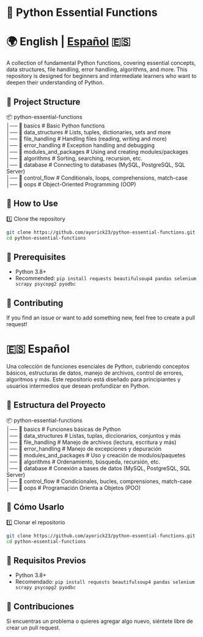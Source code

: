 # 📌 Python Essential Functions

# 🌍 English | [Español](#español) 🇪🇸

A collection of fundamental Python functions, covering essential concepts, data structures, file handling, error handling, algorithms, and more. This repository is designed for beginners and intermediate learners who want to deepen their understanding of Python.

## 📂 Project Structure
📦 python-essential-functions<br>
│── 📁 basics               # Basic Python functions<br>
│── 📁 data_structures      # Lists, tuples, dictionaries, sets and more<br>
│── 📁 file_handling        # Handling files (reading, writing and more)<br>
│── 📁 error_handling       # Exception handling and debugging<br>
│── 📁 modules_and_packages # Using and creating modules/packages<br>
│── 📁 algorithms           # Sorting, searching, recursion, etc.<br>
│── 📁 database             # Connecting to databases (MySQL, PostgreSQL, SQL Server)<br>
│── 📁 control_flow         # Conditionals, loops, comprehensions, match-case<br>
│── 📁 oops                 # Object-Oriented Programming (OOP)

## 🚀 How to Use

1️⃣ Clone the repository  
```sh
git clone https://github.com/ayorick23/python-essential-functions.git
cd python-essential-functions
```

## 📜 Prerequisites
- Python 3.8+
- Recommended: ```pip install requests beautifulsoup4 pandas selenium scrapy psycopg2 pyodbc```

## 🤝 Contributing
If you find an issue or want to add something new, feel free to create a pull request!

# 🇪🇸 Español
Una colección de funciones esenciales de Python, cubriendo conceptos básicos, estructuras de datos, manejo de archivos, control de errores, algoritmos y más. Este repositorio está diseñado para principiantes y usuarios intermedios que desean profundizar en Python.

## 📂 Estructura del Proyecto
📦 python-essential-functions<br>
│── 📁 basics               # Funciones básicas de Python<br>
│── 📁 data_structures      # Listas, tuplas, diccionarios, conjuntos y más<br>
│── 📁 file_handling        # Manejo de archivos (lectura, escritura y más)<br>
│── 📁 error_handling       # Manejo de excepciones y depuración<br>
│── 📁 modules_and_packages # Uso y creación de modulos/paquetes<br>
│── 📁 algorithms           # Ordenamiento, búsqueda, recursión, etc.<br>
│── 📁 database             # Conexión a bases de datos (MySQL, PostgreSQL, SQL Server)<br>
│── 📁 control_flow         # Condicionales, bucles, comprensiones, match-case<br>
│── 📁 oops                 # Programación Orienta a Objetos (POO)

## 🚀 Cómo Usarlo

1️⃣ Clonar el repositorio  
```sh
git clone https://github.com/ayorick23/python-essential-functions.git
cd python-essential-functions
```

## 📜 Requisitos Previos
- Python 3.8+
- Recomendado: ```pip install requests beautifulsoup4 pandas selenium scrapy psycopg2 pyodbc```

## 🤝 Contribuciones
Si encuentras un problema o quieres agregar algo nuevo, siéntete libre de crear un pull request.